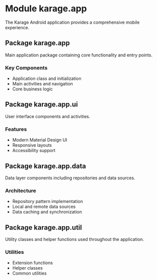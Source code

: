 # Module karage.app

The Karage Android application provides a comprehensive mobile experience.

## Package karage.app

Main application package containing core functionality and entry points.

### Key Components

- Application class and initialization
- Main activities and navigation
- Core business logic

## Package karage.app.ui

User interface components and activities.

### Features

- Modern Material Design UI
- Responsive layouts
- Accessibility support

## Package karage.app.data

Data layer components including repositories and data sources.

### Architecture

- Repository pattern implementation
- Local and remote data sources
- Data caching and synchronization

## Package karage.app.util

Utility classes and helper functions used throughout the application.

### Utilities

- Extension functions
- Helper classes
- Common utilities
